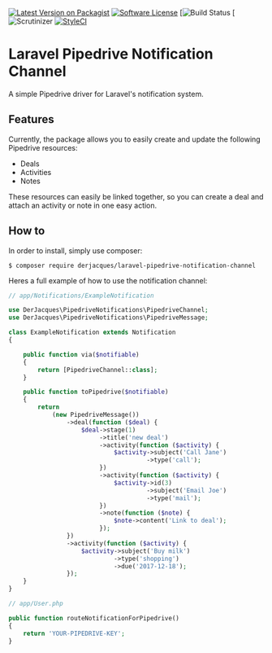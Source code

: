 [![Latest Version on Packagist](https://img.shields.io/packagist/v/derjacques/laravel-pipedrive-notification-channel.svg?style=flat-square)](https://packagist.org/packages/derjacques/laravel-pipedrive-notification-channel)
[![Software License](https://img.shields.io/badge/license-MIT-brightgreen.svg?style=flat-square)](LICENSE.md)
[![Build Status](https://img.shields.io/travis/DerJacques/laravel-pipedrive-notification-channel/master.svg?style=flat-square)
[![Scrutinizer](https://scrutinizer-ci.com/g/DerJacques/laravel-pipedrive-notification-channel/badges/quality-score.png?b=master)
[![StyleCI](https://styleci.io/repos/86063903/shield)](https://styleci.io/repos/86063903)

# Laravel Pipedrive Notification Channel

A simple Pipedrive driver for Laravel's notification system.

## Features

Currently, the package allows you to easily create and update the following Pipedrive resources:

- Deals
- Activities
- Notes

These resources can easily be linked together, so you can create a deal and attach an activity or note in one easy action.

## How to

In order to install, simply use composer:

`$ composer require derjacques/laravel-pipedrive-notification-channel`

Heres a full example of how to use the notification channel:

```php
// app/Notifications/ExampleNotification

use DerJacques\PipedriveNotifications\PipedriveChannel;
use DerJacques\PipedriveNotifications\PipedriveMessage;

class ExampleNotification extends Notification
{

    public function via($notifiable)
    {
        return [PipedriveChannel::class];
    }

    public function toPipedrive($notifiable)
    {
        return
            (new PipedriveMessage())
                ->deal(function ($deal) {
                    $deal->stage(1)
                         ->title('new deal')
                         ->activity(function ($activity) {
                             $activity->subject('Call Jane')
                                      ->type('call');
                         })
                         ->activity(function ($activity) {
                             $activity->id(3)
                                      ->subject('Email Joe')
                                      ->type('mail');
                         })
                         ->note(function ($note) {
                             $note->content('Link to deal');
                         });
                })
                ->activity(function ($activity) {
                    $activity->subject('Buy milk')
                             ->type('shopping')
                             ->due('2017-12-18');
                });
    }
}
```

```php
// app/User.php

public function routeNotificationForPipedrive()
{
    return 'YOUR-PIPEDRIVE-KEY';
}
```
